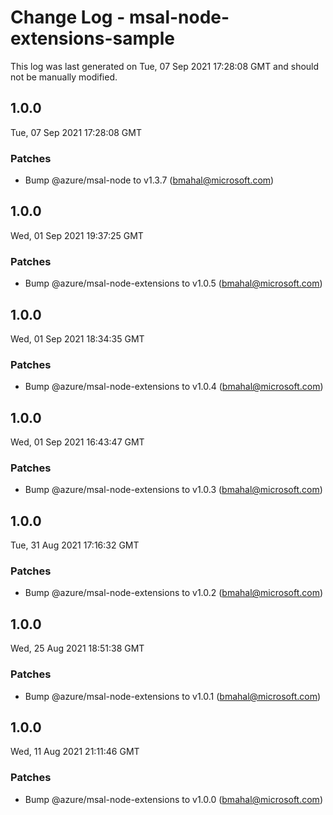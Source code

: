 # Change Log - msal-node-extensions-sample

This log was last generated on Tue, 07 Sep 2021 17:28:08 GMT and should not be manually modified.

<!-- Start content -->

## 1.0.0

Tue, 07 Sep 2021 17:28:08 GMT

### Patches

- Bump @azure/msal-node to v1.3.7 (bmahal@microsoft.com)

## 1.0.0

Wed, 01 Sep 2021 19:37:25 GMT

### Patches

- Bump @azure/msal-node-extensions to v1.0.5 (bmahal@microsoft.com)

## 1.0.0

Wed, 01 Sep 2021 18:34:35 GMT

### Patches

- Bump @azure/msal-node-extensions to v1.0.4 (bmahal@microsoft.com)

## 1.0.0

Wed, 01 Sep 2021 16:43:47 GMT

### Patches

- Bump @azure/msal-node-extensions to v1.0.3 (bmahal@microsoft.com)

## 1.0.0

Tue, 31 Aug 2021 17:16:32 GMT

### Patches

- Bump @azure/msal-node-extensions to v1.0.2 (bmahal@microsoft.com)

## 1.0.0

Wed, 25 Aug 2021 18:51:38 GMT

### Patches

- Bump @azure/msal-node-extensions to v1.0.1 (bmahal@microsoft.com)

## 1.0.0

Wed, 11 Aug 2021 21:11:46 GMT

### Patches

- Bump @azure/msal-node-extensions to v1.0.0 (bmahal@microsoft.com)
